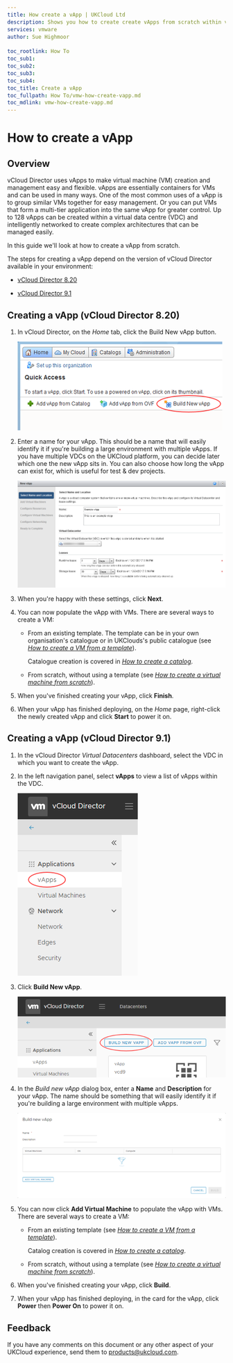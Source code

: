 ```yaml
---
title: How create a vApp | UKCloud Ltd
description: Shows you how to create create vApps from scratch within vCloud Director
services: vmware
author: Sue Highmoor

toc_rootlink: How To
toc_sub1:
toc_sub2:
toc_sub3:
toc_sub4:
toc_title: Create a vApp
toc_fullpath: How To/vmw-how-create-vapp.md
toc_mdlink: vmw-how-create-vapp.md
---
```


# How to create a vApp

## Overview

vCloud Director uses vApps to make virtual machine (VM) creation and management easy and flexible. vApps are essentially containers for VMs and can be used in many ways. One of the most common uses of a vApp is to group similar VMs together for easy management. Or you can put VMs that form a multi-tier application into the same vApp for greater control. Up to 128 vApps can be created within a virtual data centre (VDC) and intelligently networked to create complex architectures that can be managed easily.

In this guide we'll look at how to create a vApp from scratch.

The steps for creating a vApp depend on the version of vCloud Director available in your environment:

- [vCloud Director 8.20](#creating-a-vapp-vcloud-director-820)

- [vCloud Director 9.1](#creating-a-vapp-vcloud-director-91)

## Creating a vApp (vCloud Director 8.20)

1. In vCloud Director, on the *Home* tab, click the Build New vApp button.

    ![Build New vApp button](images/vmw-vcd-btn-new-vapp.png)

2. Enter a name for your vApp. This should be a name that will easily identify it if you're building a large environment with multiple vApps. If you have multiple VDCs on the UKCloud platform, you can decide later which one the new vApp sits in. You can also choose how long the vApp can exist for, which is useful for test & dev projects.

    ![Select Name and Location page of New vApp dialog box](images/vmw-vcd-vapp-name.png)

3. When you're happy with these settings, click **Next**.

4. You can now populate the vApp with VMs. There are several ways to create a VM:

    - From an existing template. The template can be in your own organisation's catalogue or in UKClouds's public catalogue (see [*How to create a VM from a template*](vmw-how-create-vm-from-template.md)).

        Catalogue creation is covered in [*How to create a catalog*](vmw-how-create-catalog.md).

    - From scratch, without using a template (see [*How to create a virtual machine from scratch*](vmw-how-create-vm-from-scratch.md)).

5. When you've finished creating your vApp, click **Finish**.

6. When your vApp has finished deploying, on the *Home* page, right-click the newly created vApp and click **Start** to power it on.

## Creating a vApp (vCloud Director 9.1)

1. In the vCloud Director *Virtual Datacenters* dashboard, select the VDC in which you want to create the vApp.

2. In the left navigation panel, select **vApps** to view a list of vApps within the VDC.

    ![vApps tab in vCloud Director](images/vmw-vcd91-tab-vapps.png)

3. Click **Build New vApp**.

    ![Build New vApp button](images/vmw-vcd91-btn-new-vapp.png)

4. In the *Build new vApp* dialog box, enter a **Name** and **Description** for your vApp. The name should be something that will easily identify it if you're building a large environment with multiple vApps.

    ![Build new vApp dialog box](images/vmw-vcd91-build-vapp.png)

5. You can now click **Add Virtual Machine** to populate the vApp with VMs. There are several ways to create a VM:

    - From an existing template (see [*How to create a VM from a template*](vmw-how-create-vm-from-template.md)).

        Catalog creation is covered in [*How to create a catalog*](vmw-how-create-catalog.md).

    - From scratch, without using a template (see [*How to create a virtual machine from scratch*](vmw-how-create-vm-from-scratch.md)).

6. When you've finished creating your vApp, click **Build**.

7. When your vApp has finished deploying, in the card for the vApp, click **Power** then **Power On** to power it on.

## Feedback

If you have any comments on this document or any other aspect of your UKCloud experience, send them to <products@ukcloud.com>.